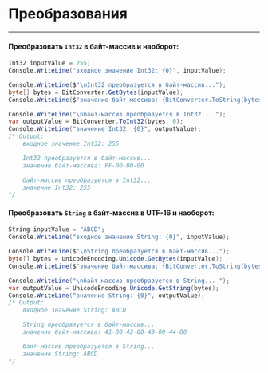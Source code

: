 ﻿# Преобразования
______________________________________________________________

#### Преобразовать ```Int32``` в байт-массив и наоборот: ####
```c#
Int32 inputValue = 255;
Console.WriteLine("входное значение Int32: {0}", inputValue);

Console.WriteLine($"\nInt32 преобразуется в байт-массив...");
byte[] bytes = BitConverter.GetBytes(inputValue);
Console.WriteLine($"значение байт-массива: {BitConverter.ToString(bytes)}");

Console.WriteLine("\nбайт-массив преобразуется в Int32... ");
var outputValue = BitConverter.ToInt32(bytes, 0);
Console.WriteLine("значение Int32: {0}", outputValue);
/* Output:
    входное значение Int32: 255

    Int32 преобразуется в байт-массив...
    значение байт-массива: FF-00-00-00

    байт-массив преобразуется в Int32...
    значение Int32: 255
*/
```

#### Преобразовать ```String``` в байт-массив в UTF-16 и наоборот: ####
```c#
String inputValue = "ABCD";
Console.WriteLine("входное значение String: {0}", inputValue);

Console.WriteLine($"\nString преобразуется в байт-массив...");
byte[] bytes = UnicodeEncoding.Unicode.GetBytes(inputValue);
Console.WriteLine($"значение байт-массива: {BitConverter.ToString(bytes)}");

Console.WriteLine("\nбайт-массив преобразуется в String... ");
var outputValue = UnicodeEncoding.Unicode.GetString(bytes);
Console.WriteLine("значение String: {0}", outputValue);
/* Output:
    входное значение String: ABCD

    String преобразуется в байт-массив...
    значение байт-массива: 41-00-42-00-43-00-44-00

    байт-массив преобразуется в String...
    значение String: ABCD
*/
```
